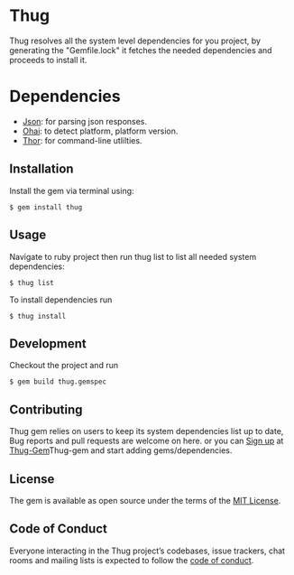 # Thug

Thug resolves all the system level dependencies for you project, by generating the "Gemfile.lock" it fetches the needed dependencies and proceeds to install it.

# Dependencies

* [Json](https://rubygems.org/gems/json): for parsing json responses.
* [Ohai](https://github.com/opscode/ohai): to detect platform, platform version.
* [Thor](https://github.com/erikhuda/thor): for command-line utlilties.


## Installation

Install the gem via terminal using: 

    $ gem install thug

## Usage

Navigate to ruby project then run thug list to list all needed system dependencies:

	$ thug list

To install dependencies run

	$ thug install

## Development

Checkout the project and run 

	$ gem build thug.gemspec

## Contributing

Thug gem relies on users to keep its system dependencies list up to date, Bug reports and pull requests are welcome on here. or you can [Sign up](http://13.15.15.166:1337/register) at [Thug-Gem](http://13.15.15.166:1337)Thug-gem and start adding gems/dependencies.

## License

The gem is available as open source under the terms of the [MIT License](http://opensource.org/licenses/MIT).

## Code of Conduct

Everyone interacting in the Thug project’s codebases, issue trackers, chat rooms and mailing lists is expected to follow the [code of conduct](https://github.com/sherifalaa55/thug/blob/master/CODE_OF_CONDUCT.md).
